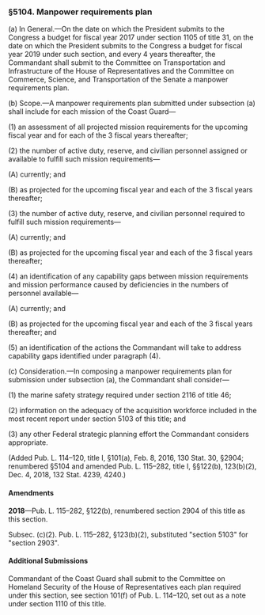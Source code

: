 ### §5104. Manpower requirements plan ###

(a) In General.—On the date on which the President submits to the Congress a budget for fiscal year 2017 under section 1105 of title 31, on the date on which the President submits to the Congress a budget for fiscal year 2019 under such section, and every 4 years thereafter, the Commandant shall submit to the Committee on Transportation and Infrastructure of the House of Representatives and the Committee on Commerce, Science, and Transportation of the Senate a manpower requirements plan.

(b) Scope.—A manpower requirements plan submitted under subsection (a) shall include for each mission of the Coast Guard—

(1) an assessment of all projected mission requirements for the upcoming fiscal year and for each of the 3 fiscal years thereafter;

(2) the number of active duty, reserve, and civilian personnel assigned or available to fulfill such mission requirements—

(A) currently; and

(B) as projected for the upcoming fiscal year and each of the 3 fiscal years thereafter;

(3) the number of active duty, reserve, and civilian personnel required to fulfill such mission requirements—

(A) currently; and

(B) as projected for the upcoming fiscal year and each of the 3 fiscal years thereafter;

(4) an identification of any capability gaps between mission requirements and mission performance caused by deficiencies in the numbers of personnel available—

(A) currently; and

(B) as projected for the upcoming fiscal year and each of the 3 fiscal years thereafter; and

(5) an identification of the actions the Commandant will take to address capability gaps identified under paragraph (4).

(c) Consideration.—In composing a manpower requirements plan for submission under subsection (a), the Commandant shall consider—

(1) the marine safety strategy required under section 2116 of title 46;

(2) information on the adequacy of the acquisition workforce included in the most recent report under section 5103 of this title; and

(3) any other Federal strategic planning effort the Commandant considers appropriate.

(Added Pub. L. 114–120, title I, §101(a), Feb. 8, 2016, 130 Stat. 30, §2904; renumbered §5104 and amended Pub. L. 115–282, title I, §§122(b), 123(b)(2), Dec. 4, 2018, 132 Stat. 4239, 4240.)

#### Amendments ####

**2018**—Pub. L. 115–282, §122(b), renumbered section 2904 of this title as this section.

Subsec. (c)(2). Pub. L. 115–282, §123(b)(2), substituted "section 5103" for "section 2903".

#### Additional Submissions ####

Commandant of the Coast Guard shall submit to the Committee on Homeland Security of the House of Representatives each plan required under this section, see section 101(f) of Pub. L. 114–120, set out as a note under section 1110 of this title.